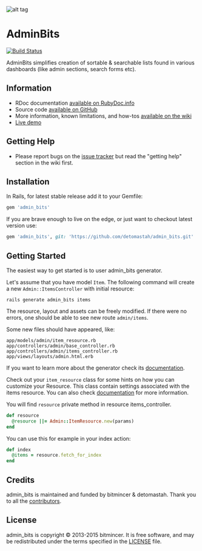 ![alt tag](https://raw.github.com/detomastah/admin_bits/master/docs/ablogo.png)

AdminBits
==========

[![Build Status](https://travis-ci.org/detomastah/admin_bits.svg)](https://travis-ci.org/detomastah/admin_bits)

AdminBits simplifies creation of sortable & searchable lists found in various dashboards (like admin sections, search forms etc).

## Information

* RDoc documentation [available on RubyDoc.info](http://rubydoc.info/gems/admin_bits)
* Source code [available on GitHub](https://github.com/bitmincer/admin_bits)
* More information, known limitations, and how-tos [available on the wiki](https://github.com/bitmincer/admin_bits/wiki)
* [Live demo](http://demo-admin-bits.herokuapp.com/admin)

## Getting Help

* Please report bugs on the [issue tracker](https://github.com/bitmincer/admin_bits/issues) but read the "getting help" section in the wiki first.

## Installation

In Rails, for latest stable release add it to your Gemfile:

```ruby
gem 'admin_bits'
```

If you are brave enough to live on the edge, or just want to checkout latest version use:

```ruby
gem 'admin_bits', git: 'https://github.com/detomastah/admin_bits.git'
```

## Getting Started
The easiest way to get started is to user admin_bits generator.

Let's assume that you have model `Item`. The following command will create a new `Admin::ItemsController` with initial resource:

```
rails generate admin_bits items
```

The resource, layout and assets can be freely modified. If there were no errors, one should be able to see new route `admin/items`.

Some new files should have appeared, like:
```
app/models/admin/item_resource.rb
app/controllers/admin/base_controller.rb
app/controllers/admin/items_controller.rb
app/views/layouts/admin.html.erb
```

If you want to learn more about the generator check its [documentation](https://github.com/wilqq/admin_bits/wiki/Generator).

Check out your `item_resource` class for some hints on how you can customize your Resource. This class contain settings associated with the items resource. You can also check [documentation](https://github.com/wilqq/admin_bits/wiki/Resource-class) for more information.

You will find `resource` private method in resource items_controller.

```ruby
def resource
  @resource ||= Admin::ItemResource.new(params)
end
```

You can use this for example in your index action:

```ruby
def index
  @items = resource.fetch_for_index
end
```


## Credits

admin_bits is maintained and funded by bitmincer & detomastah. Thank you
to all the [contributors][contributors].

## License

admin_bits is copyright © 2013-2015 bitmincer. It is free software,
and may be redistributed under the terms specified in the
[LICENSE](LICENSE) file.

[contributors]: https://github.com/bitmincer/admin_bits/contributors
